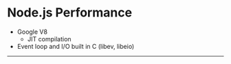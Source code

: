 # Node.js Performance

* Google V8
  * JIT compilation
* Event loop and I/O built in C (libev, libeio)

---
